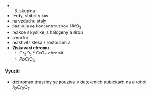 - 6. skupina
- tvrdy, stribrity kov
- na vzduchu staly
- pasivuje se koncentrovanou $HNO_{3}$
- reakce s kyslike, s halogeny a sirou
- amorfni
- reaktivita klesa s rostoucim Z
- **Ziskavani chromu**
	- $Cr_{2}O_{3}*FeO$ - chromit
	- $PbCrO_{4}$
#### Vyuziti
- dichroman draselny se pouzival v detekcnich trubickach na alkohol $K_{2}Cr_{2}O_{7}$
